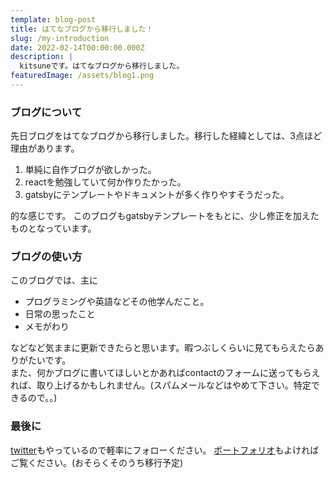 ```yaml
---
template: blog-post
title: はてなブログから移行しました！
slug: /my-introduction
date: 2022-02-14T00:00:00.000Z
description: |
  kitsuneです。はてなブログから移行しました。
featuredImage: /assets/blog1.png
---
```

### ブログについて

先日ブログをはてなブログから移行しました。移行した経緯としては、3点ほど理由があります。

1. 単純に自作ブログが欲しかった。
2. reactを勉強していて何か作りたかった。
3. gatsbyにテンプレートやドキュメントが多く作りやすそうだった。

的な感じです。
このブログもgatsbyテンプレートをもとに、少し修正を加えたものとなっています。

### ブログの使い方
このブログでは、主に
- プログラミングや英語などその他学んだこと。
- 日常の思ったこと
- メモがわり

などなど気ままに更新できたらと思います。暇つぶしくらいに見てもらえたらありがたいです。<br>
また、何かブログに書いてほしいとかあればcontactのフォームに送ってもらえれば、取り上げるかもしれません。(スパムメールなどはやめて下さい。特定できるので。。)<br>

### 最後に
[twitter](https://twitter.com/kitsune_yk)もやっているので軽率にフォローください。
[ポートフォリオ](https://kitsune-yk.tokyo)もよければご覧ください。(おそらくそのうち移行予定)

